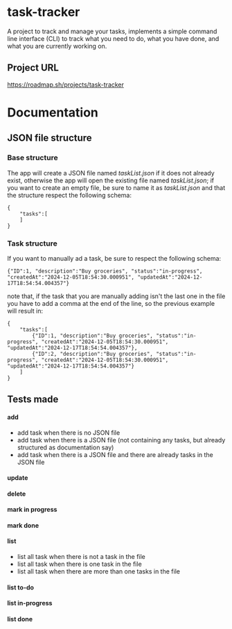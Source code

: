 # task-tracker
A project to track and manage your tasks, implements a simple command line interface (CLI) to track what you need to do, what you have done, and what you are currently working on.

## Project URL
https://roadmap.sh/projects/task-tracker

# Documentation
## JSON file structure
### Base structure
The app will create a JSON file named *taskList.json* if it does not already exist, otherwise the app will open the existing file named *taskList.json*; if you want to create an empty file, be sure to name it as *taskList.json* and that the structure respect the following schema:
```
{
    "tasks":[
    ]
}
```
### Task structure
If you want to manually ad a task, be sure to respect the following schema:
```
{"ID":1, "description":"Buy groceries", "status":"in-progress", "createdAt":"2024-12-05T18:54:30.000951", "updatedAt":"2024-12-17T18:54:54.004357"}
```
note that, if the task that you are manually adding isn't the last one in the file you have to add a comma at the end of the line, so the previous example will result in:
```
{
    "tasks":[
        {"ID":1, "description":"Buy groceries", "status":"in-progress", "createdAt":"2024-12-05T18:54:30.000951", "updatedAt":"2024-12-17T18:54:54.004357"},
        {"ID":2, "description":"Buy groceries", "status":"in-progress", "createdAt":"2024-12-05T18:54:30.000951", "updatedAt":"2024-12-17T18:54:54.004357"}
    ]
}
```
## Tests made
#### add
- add task when there is no JSON file
- add task when there is a JSON file (not containing any tasks, but already structured as documentation say)
- add task when there is a JSON file and there are already tasks in the JSON file
#### update
#### delete
#### mark in progress
#### mark done
#### list
- list all task when there is not a task in the file
- list all task when there is one task in the file
- list all task when there are more than one tasks in the file
#### list to-do
#### list in-progress
#### list done

